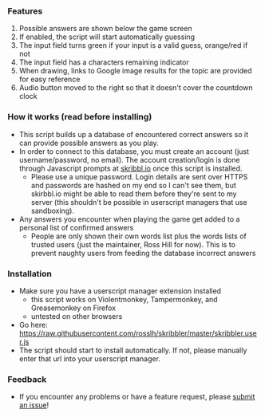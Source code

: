 ### Features
1. Possible answers are shown below the game screen
2. If enabled, the script will start automatically guessing
3. The input field turns green if your input is a valid guess, orange/red if not
4. The input field has a characters remaining indicator
5. When drawing, links to Google image results for the topic are provided for easy reference
6. Audio button moved to the right so that it doesn't cover the countdown clock

### How it works (read before installing)
* This script builds up a database of encountered correct answers so it can provide possible answers as you play.
* In order to connect to this database, you must create an account (just username/password, no email). The account creation/login is done through Javascript prompts at [skribbl.io](https://skribbl.io) once this script is installed.
    * Please use a unique password. Login details are sent over HTTPS and passwords are hashed on my end so I can't see them, but skirbbl.io might be able to read them before they're sent to my server (this shouldn't be possible in userscript managers that use sandboxing).
* Any answers you encounter when playing the game get added to a personal list of confirmed answers
    * People are only shown their own words list plus the words lists of trusted users (just the maintainer, Ross Hill for now). This is to prevent naughty users from feeding the database incorrect answers

### Installation
* Make sure you have a userscript manager extension installed
    * this script works on Violentmonkey, Tampermonkey, and Greasemonkey on Firefox
    * untested on other browsers
* Go here: https://raw.githubusercontent.com/rosslh/skribbler/master/skribbler.user.js
* The script should start to install automatically. If not, please manually enter that url into your userscript manager.

### Feedback
* If you encounter any problems or have a feature request, please [submit an issue](https://github.com/rosslh/skribbler/issues/new)!
